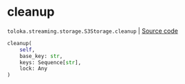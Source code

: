 # cleanup
`toloka.streaming.storage.S3Storage.cleanup` | [Source code](https://github.com/Toloka/toloka-kit/blob/v0.1.24/src/streaming/storage.py#L217)

```python
cleanup(
    self,
    base_key: str,
    keys: Sequence[str],
    lock: Any
)
```

